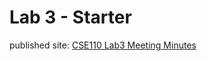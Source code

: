# Lab 3 - Starter
published site: [CSE110 Lab3 Meeting Minutes](https://jasonarong.github.io/sp22-cse110-lab3/)